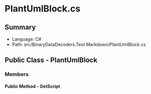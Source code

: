 ﻿# PlantUmlBlock.cs

## Summary

* Language: C#
* Path: src/BinaryDataDecoders.Text.Markdown/PlantUmlBlock.cs

## Public Class - PlantUmlBlock

### Members

#### Public Method - GetScript


